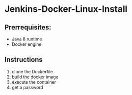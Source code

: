 # Jenkins-Docker-Linux-Install
## Prerrequisites:
* Java 8 runtime
* Docker engine

## Instructions
1. clone the Dockerfile
2. build the docker image
3. execute the container
4. get a password
